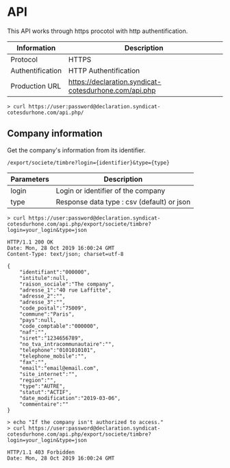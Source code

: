 API
===

This API works through https procotol with http authentification.

| Information      | Description 	                                |
|------------	   |--------------------------------------------	|
| Protocol         | HTTPS 	                                    |
| Authentification | HTTP Authentification 	|
| Production URL   | https://declaration.syndicat-cotesdurhone.com/api.php 	|

    > curl https://user:password@declaration.syndicat-cotesdurhone.com/api.php/

Company information
--------------------

Get the company's information from its identifier.

    /export/societe/timbre?login={identifier}&type={type}

| Parameters 	| Description                              	    |
|------------	|--------------------------------------------	|
| login      	| Login or identifier of the company 	        |
| type       	| Response data type : csv (default) or json 	|

    > curl https://user:password@declaration.syndicat-cotesdurhone.com/api.php/export/societe/timbre?login=your_login&type=json

    HTTP/1.1 200 OK
    Date: Mon, 28 Oct 2019 16:00:24 GMT
    Content-Type: text/json; charset=utf-8

    {
        "identifiant":"000000",
        "intitule":null,
        "raison_sociale":"The company",
        "adresse_1":"40 rue Laffitte",
        "adresse_2":"",
        "adresse_3":"",
        "code_postal":"75009",
        "commune":"Paris",
        "pays":null,
        "code_comptable":"000000",
        "naf":"",
        "siret":"1234656789",
        "no_tva_intracommunautaire":"",
        "telephone":"0101010101",
        "telephone_mobile":"",
        "fax":"",
        "email":"email@email.com",
        "site_internet":"",
        "region":"",
        "type":"AUTRE",
        "statut":"ACTIF",
        "date_modification":"2019-03-06",
        "commentaire":""
    }

    > echo "If the company isn't authorized to access."
    > curl https://user:password@declaration.syndicat-cotesdurhone.com/api.php/export/societe/timbre?login=your_login&type=json

    HTTP/1.1 403 Forbidden
    Date: Mon, 28 Oct 2019 16:00:24 GMT
